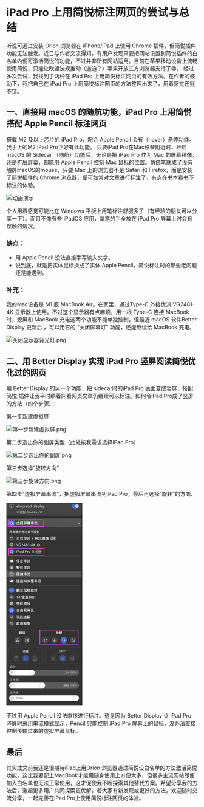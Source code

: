 
# iPad Pro 上用简悦标注网页的尝试与总结
听说可通过安装 Orion 浏览器在 iPhone/iPad 上使用 Chrome 插件，但简悦插件功能无法触发。近日与作者交流得知，有用户发现只要把网站设置到简悦插件的白名单内便可激活简悦的功能，不过并非所有网站适用。目前在苹果移动设备上流畅使用简悦，只能让欧盟法规推动（逼迫？）苹果开放三方浏览器支持了😀。
经过多次尝试，我找到了两种在 iPad Pro 上用简悦标注网页的有效方法。在作者的鼓励下，我把自己在 iPad Pro 上用简悦标注网页的方法整理出来了，用着感觉还挺不错。

## 一、直接用 macOS 的随航功能，iPad Pro 上用简悦搭配 Apple Pencil 标注网页
搭载 M2 及以上芯片的 iPad Pro，配合 Apple Pencil 会有（hover）悬停功能。我手上的M2 iPad Pro正好有此功能。
只要iPad Pro在Mac设备附近时，开启 macOS 的 Sidecar （随航）功能后，无论是把 iPad Pro 作为 Mac 的屏幕镜像，还是扩展屏幕，都能用 Apple Pencil 控制 Mac 鼠标的位置。仿佛笔就成了没有触屏macOS的mouse，只要 Mac 上的浏览器不是 Safari 和 Firefox，而是安装了简悦插件的 Chrome 浏览器，便可如常对文章进行标注了，有点在书本看书下标注的体验。

![动画演示](/assets/images/Untitled.gif)

个人用着感觉可能比在 Windows 平板上用笔标注舒服多了（有经验的朋友可以分享一下）。而且不像有些 iPadOS 应用，拿笔的手全放在 iPad Pro 屏幕上时会有误触的情况。
### 缺点：
* 用 Apple Pencil 没法直接手写输入文字。
* 说到底，就是把实体鼠标换成了实体 Apple Pencil，简悦标注时的那些老问题还是能遇到。
<!-- -->

### 补充：
我的Mac设备是 M1 版 MacBook Air。在家里，通过Type-C 外接优派 VG2481-4K 显示器上使用。不过这个显示器有点麻烦，用一根 Type-C 连接 MacBook 时，熄屏和 MacBook 充电这两个功能不能单独控制。但最近 macOS 软件Better Display 更新后 ，可以用它的 “关闭屏幕灯” 功能，还能继续给 MacBook 充电。

<img src="assets/images/关闭显示器背光灯.png" alt="关闭显示器背光灯.png" width="200" />

## 二、用 Better Display 实现 iPad Pro 竖屏阅读简悦优化过的网页
用 Better Display 的另一个功能，把 sidecar时的iPad Pro 画面变成竖屏，搭配简悦 插件让我平时躺着床看网页文章仍继续可以标注。如何令iPad Pro成了竖屏的方法（四个步骤）：

第一步新建虚拟屏

<img src="assets/images/第一步新建虚拟屏.png" alt="第一步新建虚拟屏.png" width="200" />

第二步选出你的副屏类型（此处按我需求选择iPad Pro）

<img src="assets/images/第二步选出你的副屏.png" alt="第二步选出你的副屏.png" width="200" />

第三步选择”旋转方向”

<img src="assets/images/第三步旋转方向.png" alt="第三步旋转方向.png" width="200" />

第四步”虚拟屏幕串流”，把虚拟屏幕串流到iPad Pro，最后再选择”旋转”的方向.

<img src="assets/images/第四步串流及旋輚方向.png" alt="第四步串流及旋輚方向.png" width="200" />

不过用 Apple Pencil 没法直接进行标注。这是因为 Better Display 让 iPad Pro 竖屏时采用串流模式显示，Pencil 只能控制 iPad Pro 屏幕上的鼠标，没办法直接控制传输过来的虚拟屏幕鼠标。

## 最后
其实成文前我还是很期待iPad上用Orion 浏览器通过简悦设白名单的方法激活简悦功能，这比我要配上MacBook才能用随身使用上方便太多，但很多主流网站即便加入白名单也无法正常使用，这才促使我不断探索其他替代方案。希望分享我的方法后，激起更多用户共同探索更优解，若大家有新发现或更好的方法，欢迎随时交流分享，一起完善在iPad Pro上使用简悦标注网页的体验。

